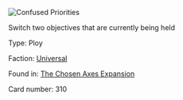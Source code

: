 
![Confused Priorities](https://warhammerunderworlds.com/wp-content/uploads/sites/6/2018/02/310_ENG.png)

Switch two objectives that are currently being held

Type: Ploy

Faction: [Universal](/factions/universal.md)

Found in: [The Chosen Axes Expansion](/locations/the-chosen-axes-expansion.md)

Card number: 310
